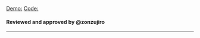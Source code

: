 
[Demo:](https://maxovsanyuk.github.io/kottansDom/ "Dom")
[Code:](https://github.com/maxovsanyuk/kottans-frontend/tree/master/task_js_dom "Code")

#### Reviewed and approved by @zonzujiro

---------------------------------------------------------------------------------------
